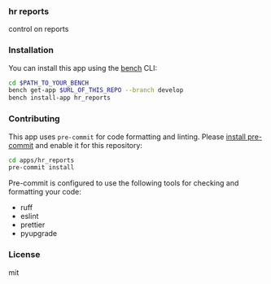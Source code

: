 ### hr reports

control on reports

### Installation

You can install this app using the [bench](https://github.com/frappe/bench) CLI:

```bash
cd $PATH_TO_YOUR_BENCH
bench get-app $URL_OF_THIS_REPO --branch develop
bench install-app hr_reports
```

### Contributing

This app uses `pre-commit` for code formatting and linting. Please [install pre-commit](https://pre-commit.com/#installation) and enable it for this repository:

```bash
cd apps/hr_reports
pre-commit install
```

Pre-commit is configured to use the following tools for checking and formatting your code:

- ruff
- eslint
- prettier
- pyupgrade

### License

mit
